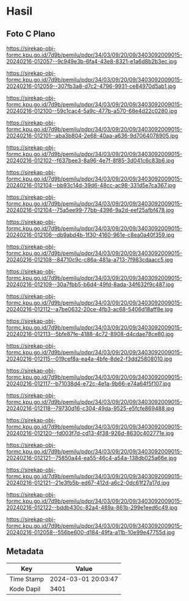 # Hasil

## Foto C Plano

https://sirekap-obj-formc.kpu.go.id/7d9b/pemilu/pdpr/34/03/09/20/09/3403092009015-20240216-012057--9c949e3b-6fa4-43e8-8321-e1a6d8b2b3ec.jpg

https://sirekap-obj-formc.kpu.go.id/7d9b/pemilu/pdpr/34/03/09/20/09/3403092009015-20240216-012059--307fb3a8-d7c2-4796-9931-ce84970d5ab1.jpg

https://sirekap-obj-formc.kpu.go.id/7d9b/pemilu/pdpr/34/03/09/20/09/3403092009015-20240216-012100--59c1cac4-5a9c-477b-a570-68e4d22c0280.jpg

https://sirekap-obj-formc.kpu.go.id/7d9b/pemilu/pdpr/34/03/09/20/09/3403092009015-20240216-012101--aba3b804-2e68-40aa-a636-9d7064078905.jpg

https://sirekap-obj-formc.kpu.go.id/7d9b/pemilu/pdpr/34/03/09/20/09/3403092009015-20240216-012102--f637bee3-8a96-4e7f-8f85-3d041c6c83b6.jpg

https://sirekap-obj-formc.kpu.go.id/7d9b/pemilu/pdpr/34/03/09/20/09/3403092009015-20240216-012104--bb93c14d-39d6-48cc-ac98-331d5e7ca367.jpg

https://sirekap-obj-formc.kpu.go.id/7d9b/pemilu/pdpr/34/03/09/20/09/3403092009015-20240216-012104--75a5ee99-77bb-4396-9a2d-eef25afbf478.jpg

https://sirekap-obj-formc.kpu.go.id/7d9b/pemilu/pdpr/34/03/09/20/09/3403092009015-20240216-012106--db9abd4b-1f30-4160-961e-c8ea0a40f359.jpg

https://sirekap-obj-formc.kpu.go.id/7d9b/pemilu/pdpr/34/03/09/20/09/3403092009015-20240216-012108--84710c9c-c86a-481a-a713-7f983cdaacc5.jpg

https://sirekap-obj-formc.kpu.go.id/7d9b/pemilu/pdpr/34/03/09/20/09/3403092009015-20240216-012109--30a7fbb5-b6d4-49fd-8ada-34f632f9c487.jpg

https://sirekap-obj-formc.kpu.go.id/7d9b/pemilu/pdpr/34/03/09/20/09/3403092009015-20240216-012112--a7be0632-20ce-4fb3-ac68-5406d18aff8e.jpg

https://sirekap-obj-formc.kpu.go.id/7d9b/pemilu/pdpr/34/03/09/20/09/3403092009015-20240216-012113--5bfe87fe-4188-4c72-8908-d4cdae78ce80.jpg

https://sirekap-obj-formc.kpu.go.id/7d9b/pemilu/pdpr/34/03/09/20/09/3403092009015-20240216-012115--019cef8a-ea4a-4bfe-8de2-f3dd25808010.jpg

https://sirekap-obj-formc.kpu.go.id/7d9b/pemilu/pdpr/34/03/09/20/09/3403092009015-20240216-012117--b71038d4-e72c-4e1a-9b66-e74a64f5f107.jpg

https://sirekap-obj-formc.kpu.go.id/7d9b/pemilu/pdpr/34/03/09/20/09/3403092009015-20240216-012118--79730d16-c304-49da-9525-e5fcfe869488.jpg

https://sirekap-obj-formc.kpu.go.id/7d9b/pemilu/pdpr/34/03/09/20/09/3403092009015-20240216-012120--fd003f7d-cd13-4f38-926d-8630c402771e.jpg

https://sirekap-obj-formc.kpu.go.id/7d9b/pemilu/pdpr/34/03/09/20/09/3403092009015-20240216-012121--75850a44-ea55-46c4-a54a-138db025a66e.jpg

https://sirekap-obj-formc.kpu.go.id/7d9b/pemilu/pdpr/34/03/09/20/09/3403092009015-20240216-012121--21e3fb5b-ed67-412d-a6c2-0dc61f27a17d.jpg

https://sirekap-obj-formc.kpu.go.id/7d9b/pemilu/pdpr/34/03/09/20/09/3403092009015-20240216-012122--bddb430c-82a4-489a-861b-299e1eed6c49.jpg

https://sirekap-obj-formc.kpu.go.id/7d9b/pemilu/pdpr/34/03/09/20/09/3403092009015-20240216-012058--556be600-d184-49fa-a11b-10e99e47755d.jpg


## Metadata

| Key        | Value               |
| ---------- | ------------------- |
| Time Stamp | 2024-03-01 20:03:47 |
| Kode Dapil | 3401                |



